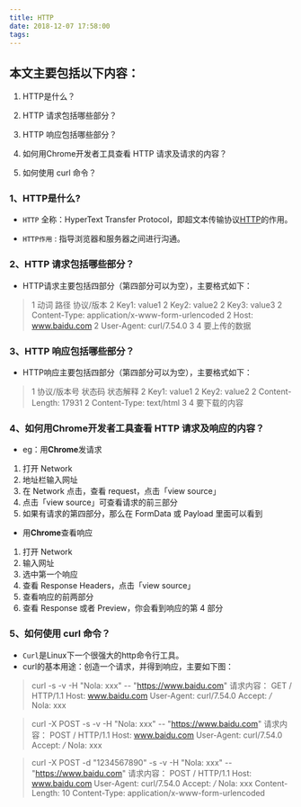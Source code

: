 ```yaml
---
title: HTTP
date: 2018-12-07 17:58:00
tags:
---
```



## 本文主要包括以下内容：

1. HTTP是什么？

2. HTTP 请求包括哪些部分？

3. HTTP 响应包括哪些部分？

4. 如何用Chrome开发者工具查看 HTTP 请求及请求的内容？

5. 如何使用 curl 命令？

### 1、HTTP是什么?

- `HTTP` 全称：HyperText Transfer Protocol，即超文本传输协议[HTTP](https://zh.wikipedia.org/wiki/%E8%B6%85%E6%96%87%E6%9C%AC%E4%BC%A0%E8%BE%93%E5%8D%8F%E8%AE%AE)的作用。

- `HTTP作用` : 指导浏览器和服务器之间进行沟通。

### 2、HTTP 请求包括哪些部分？
- HTTP请求主要包括四部分（第四部分可以为空），主要格式如下：
> 1 动词 路径 协议/版本
> 2 Key1: value1
> 2 Key2: value2
> 2 Key3: value3
> 2 Content-Type: application/x-www-form-urlencoded
> 2 Host: www.baidu.com
> 2 User-Agent: curl/7.54.0
> 3 
> 4 要上传的数据 

### 3、HTTP 响应包括哪些部分？
- HTTP响应主要包括四部分（第四部分可以为空），主要格式如下：
> 1 协议/版本号 状态码 状态解释
> 2 Key1: value1
> 2 Key2: value2
> 2 Content-Length: 17931
> 2 Content-Type: text/html
> 3
> 4 要下载的内容

### 4、如何用Chrome开发者工具查看 HTTP 请求及响应的内容？

- eg：用**Chrome**发请求
1. 打开 Network
2. 地址栏输入网址
3. 在 Network 点击，查看 request，点击「view source」
4. 点击「view source」可查看请求的前三部分
5. 如果有请求的第四部分，那么在 FormData 或 Payload 里面可以看到

- 用**Chrome**查看响应
1. 打开 Network
2. 输入网址
3. 选中第一个响应
4. 查看 Response Headers，点击「view source」
5. 查看响应的前两部分
6. 查看 Response 或者 Preview，你会看到响应的第 4 部分

### 5、如何使用 curl 命令？
- `Curl`是Linux下一个很强大的http命令行工具。
- curl的基本用途：创造一个请求，并得到响应，主要如下图：
> curl -s -v -H "Nola: xxx" -- "https://www.baidu.com"
> 请求内容：
> GET / HTTP/1.1
> Host: www.baidu.com
> User-Agent: curl/7.54.0
> Accept: */*
> Nola: xxx



> curl -X POST -s -v -H "Nola: xxx" -- "https://www.baidu.com"
> 请求内容：
> POST / HTTP/1.1
> Host: www.baidu.com
> User-Agent: curl/7.54.0
> Accept: */*
> Nola: xxx



> curl -X POST -d "1234567890" -s -v -H "Nola: xxx" -- "https://www.baidu.com"
> 请求内容：
> POST / HTTP/1.1
> Host: www.baidu.com
> User-Agent: curl/7.54.0
> Accept: */*
> Nola: xxx
> Content-Length: 10
> Content-Type: application/x-www-form-urlencoded